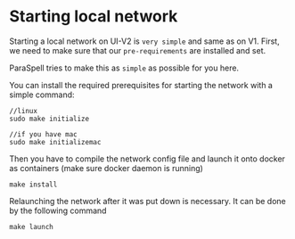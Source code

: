 # Starting local network

Starting a local network on UI-V2 is `very simple` and same as on V1. First, we need to make sure that our `pre-requirements` are installed and set.

ParaSpell tries to make this as `simple` as possible for you here.

You can install the required prerequisites for starting the network with a simple command:
```
//linux
sudo make initialize

//if you have mac
sudo make initializemac
```

Then you have to compile the network config file and launch it onto docker as containers (make sure docker daemon is running)
```
make install
```

Relaunching the network after it was put down is necessary. It can be done by the following command
```
make launch
```